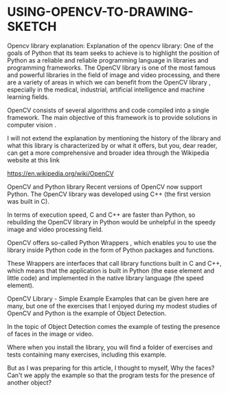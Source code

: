# USING-OPENCV-TO-DRAWING-SKETCH
Opencv library explanation:
Explanation of the opencv library: One of the goals of Python that its team seeks to achieve is to highlight the position of Python as a reliable and reliable programming language in libraries and programming frameworks. The OpenCV library is one of the most famous and powerful libraries in the field of image and video processing, and there are a variety of areas in which we can benefit from the OpenCV library , especially in the medical, industrial, artificial intelligence and machine learning fields.


OpenCV consists of several algorithms and code compiled into a single framework. The main objective of this framework is to provide solutions in computer vision .

I will not extend the explanation by mentioning the history of the library and what this library is characterized by or what it offers, but you, dear reader, can get a more comprehensive and broader idea through the Wikipedia website at this link

https://en.wikipedia.org/wiki/OpenCV

OpenCV and Python library
Recent versions of OpenCV now support Python. The OpenCV library was developed using C++ (the first version was built in C).

In terms of execution speed, C and C++ are faster than Python, so rebuilding the OpenCV library in Python would be unhelpful in the speedy image and video processing field.

OpenCV offers so-called Python Wrappers , which enables you to use the library inside Python code in the form of Python packages and functions.

These Wrappers are interfaces that call library functions built in C and C++, which means that the application is built in Python (the ease element and little code) and implemented in the native library language (the speed element).

OpenCV Library - Simple Example
Examples that can be given here are many, but one of the exercises that I enjoyed during my modest studies of OpenCV and Python is the example of Object Detection.

In the topic of Object Detection comes the example of testing the presence of faces in the image or video.

Where when you install the library, you will find a folder of exercises and tests containing many exercises, including this example.

But as I was preparing for this article, I thought to myself, Why the faces? Can't we apply the example so that the program tests for the presence of another object?


